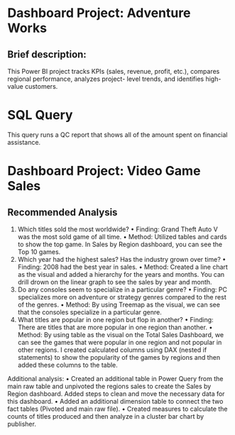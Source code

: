 # Dashboard Project: Adventure Works

## Brief description: 

This Power BI project tracks KPIs (sales, revenue, profit, etc.), compares regional performance, analyzes project- level trends, and identifies high- value customers.


# SQL Query

This query runs a QC report that shows all of the amount spent on financial assistance.


# Dashboard Project: Video Game Sales

## Recommended Analysis
1.	Which titles sold the most worldwide? 
•	Finding: Grand Theft Auto V was the most sold game of all time. 
•	Method: Utilized tables and cards to show the top game. In Sales by Region dashboard, you can see the Top 10 games.
2.	Which year had the highest sales? Has the industry grown over time? 
•	Finding: 2008 had the best year in sales. 
•	Method: Created a line chart as the visual and added a hierarchy for the years and months. You can drill drown on the linear graph to see the sales by year and month.
3.	Do any consoles seem to specialize in a particular genre? 
•	Finding: PC specializes more on adventure or strategy genres compared to the rest of the genres.
•	Method: By using Treemap as the visual, we can see that the consoles specialize in a particular genre.
4.	What titles are popular in one region but flop in another? 
•	Finding: There are titles that are more popular in one region than another. 
•	Method: By using table as the visual on the Total Sales Dashboard, we can see the games that were popular in one region and not popular in other regions. I created calculated columns using DAX (nested if statements) to show the popularity of the games by regions and then added these columns to the table.

Additional analysis:
•	Created an additional table in Power Query from the main raw table and unpivoted the regions sales to create the Sales by Region dashboard. Added steps to clean and move the necessary data for this dashboard.
•	Added an additional dimension table to connect the two fact tables (Pivoted and main raw file).
•	Created measures to calculate the counts of titles produced and then analyze in a cluster bar chart by publisher.


